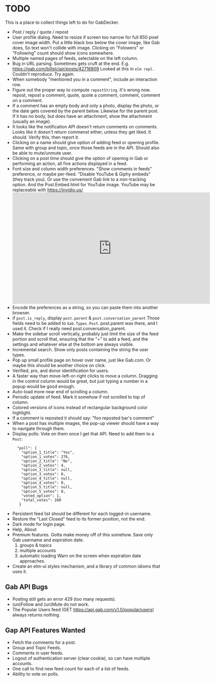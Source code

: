 # TODO

This is a place to collect things left to do for GabDecker.

* Post / reply / quote / repost
* User profile dialog.
  Need to resize if screen too narrow for full 850 pixel cover image width.
  Put a little black box below the cover image, like Gab does,
  So text won't collide with image.
  Clicking on "Folowers" or "Following" count should show icons somewhere.
* Multiple named pages of feeds, selectable on the left column.
* Bug in URL parsing. Sometimes gets cruft at the end.
  E.g. https://gab.com/billstclair/posts/42716809
  Looked at this in `elm repl`. Couldn't reproduce. Try again.
* When somebody "mentioned you in a comment", include an interaction row.
* Figure out the proper way to compute `repostString`. It's wrong now.
  repost, repost a comment, quote, quote a comment, comment, comment on a comment.
* If a comment has an empty body and only a photo, display the photo, or
  the date gets covered by the parent below.
  Likewise for the parent post. If it has no body, but does have an attachment,
  show the attachment (usually an image).
* It looks like the notification API doesn't return comments on comments.
  Looks like it doesn't return commenst either, unless they get liked.
  It should. Verify this, then report it.
* Clicking on a name should give option of adding feed or opening profile.
  Same with group and topic, once those feeds are in the API.
  Should also be able to mute/unmute user.
* Clicking on a post time should give the option of opening in Gab
  or performing an action, all five actions displayed in a feed.
* Font size and column width preferences.
  "Show comments in feeds" preference, or maybe per-feed.
  "Disable YouTube & Giphy embeds" (they track you).
  Or use the convenient Gab link to a non-tracking option.
  And the Post.Embed.html for YouTube image.
  YouTube may be replaceable with https://invidio.us/
  <iframe id='ivplayer'
          type='text/html'
          width='640' height='360'
          src='https://invidio.us/embed/_eLddzLagsg?'
          frameborder='0'>
  </iframe>
* Encode the preferences as a string, so you can paste them into another browser.
* if `post.is_reply`, display `post.parent` & `post.conversation_parent`
  Those fields need to be added to `Gab.Types.Post`.
  post.parent was there, and I used it. Check if I really need
  post.conversation_parent.
* Make the sidebar scroll vertically, probably just limit the size of the
  feed portion and scroll that, ensuring that the "+" to add a feed, and
  the settings and whatever else at the bottom are always visible.
* Incremental search. Show only posts containing the string the user types.
* Pop up small profile page on hover over name, just like Gab.com.
  Or maybe this should be another choice on click.
* Verified, pro, and donor identification for users.
* A faster way than move-left-or-right clicks to move a column.
  Dragging in the control column would be great, but just typing a number
  in a popup would be good enough.
* Auto-load more near end of scrolling a column.
* Periodic update of feed. Mark it somehow if not scrolled to top of column.
* Colored versions of icons instead of rectangular background color highlight.
* If a comment is reposted it should say:
  "foo reposted bar's comment"
* When a post has multiple images, the pop-up viewer should have a way
  to navigate through them.
* Display polls:
  Vote on them once I get that API.
  Need to add them to a `Post`:
  ```
    "poll": {
      "option_1_title": "Yes",
      "option_1_votes": 276,
      "option_2_title": "No",
      "option_2_votes": 4,
      "option_3_title": null,
      "option_3_votes": 0,
      "option_4_title": null,
      "option_4_votes": 0,
      "option_5_title": null,
      "option_5_votes": 0,
      "voted_option": 1,
      "total_votes": 280
     }
   ```
* Persistent feed list should be different for each logged-in username.
* Restore the "Last Closed" feed to its former position, not the end.
* Dark mode for login page.
* Help, About
* Premium features.
  Gotta make money off of this somehow.
  Save only Gab username and expiration date.
  1) groups & topics
  2) multiple accounts
  3) automatic loading
  Warn on the screen when expiration date approaches.
* Create an elm-ui styles mechanism, and a library of common idioms that uses it.

## Gab API Bugs

* Posting still gets an error 429 (too many requests).
* (un)Follow and (un)Mute do not work.
* The Popular Users feed (GET https://api.gab.com/v1.0/popular/users)
  always returns nothing.

## Gap API Features Wanted

* Fetch the comments for a post.
* Group and Topic Feeds.
* Comments in user feeds.
* Logout of authentication server (clear cookie), so can have multiple accounts.
* One call to find new feed count for each of a list of feeds.
* Ability to vote on polls.
